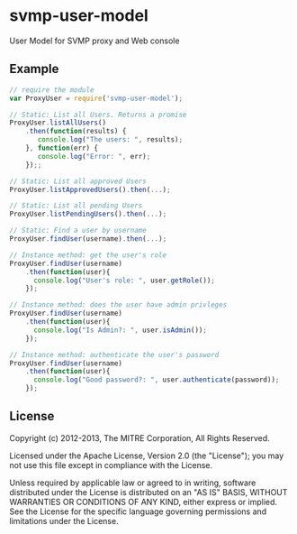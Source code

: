 # svmp-user-model

  User Model for SVMP proxy and Web console


## Example

```js
// require the module
var ProxyUser = require('svmp-user-model');

// Static: List all Users. Returns a promise
ProxyUser.listAllUsers()
    .then(function(results) {
       console.log("The users: ", results);
    }, function(err) {
       console.log("Error: ", err);
    });;

// Static: List all approved Users
ProxyUser.listApprovedUsers().then(...);

// Static: List all pending Users
ProxyUser.listPendingUsers().then(...);

// Static: Find a user by username
ProxyUser.findUser(username).then(...);

// Instance method: get the user's role
ProxyUser.findUser(username)
    .then(function(user){
      console.log("User's role: ", user.getRole());
    });

// Instance method: does the user have admin privleges
ProxyUser.findUser(username)
    .then(function(user){
      console.log("Is Admin?: ", user.isAdmin());
    });

// Instance method: authenticate the user's password
ProxyUser.findUser(username)
    .then(function(user){
      console.log("Good password?: ", user.authenticate(password));
    });
```

## License

Copyright (c) 2012-2013, The MITRE Corporation, All Rights Reserved.

Licensed under the Apache License, Version 2.0 (the "License");
you may not use this file except in compliance with the License.

Unless required by applicable law or agreed to in writing, software
distributed under the License is distributed on an "AS IS" BASIS,
WITHOUT WARRANTIES OR CONDITIONS OF ANY KIND, either express or implied.
See the License for the specific language governing permissions and
limitations under the License.

